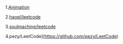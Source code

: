1.[Animation](https://github.com/MisterBooo/LeetCodeAnimation)

2.[haoel/leetcode](https://github.com/haoel/leetcode)

3.[soulmachine/leetcode](https://github.com/soulmachine/leetcode)

4.pezy/LeetCode](https://github.com/pezy/LeetCode)

